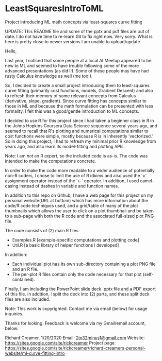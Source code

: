 # LeastSquaresIntroToML
Project introducing ML math concepts via least-squares curve fitting

UPDATE: This README file and some of the pptx and pdf files are out of date.  I do not have time to re-learn Git to fix right now.  Very sorry.  What is here is pretty close to newer versions I am unable to upload/update.

Hello,

Last year, I noticed that some people at a local AI Meetup appeared to be new to ML and seemed to have trouble following some of the more advanced presentations (as did I!).  Some of these people may have had rusty Calculus knowledge as well (me too!).

So, I decided to create a small project introducing them to least-squares curve fitting (primarily cost functions, models, Gradient Descent) and also to refresh their memory of some relevant concepts from Calculus (derivative, slope, gradient).  Since curve fitting has concepts similar to those in ML and because the math formulation can be presented with less formality, I felt this was a good/gentle introduction to ML concepts.

I decided to use R for this project since I had taken a beginner class in R in the Johns Hopkins Coursera Data Science sequence several years ago, and seemed to recall that R's plotting and numerical computations similar to cost functions were simple, mostly because R is in inherently 'vectorized.'  So in doing this project, I had to refresh my minimal prior R knowledge from years ago, and also learn its model-fitting and plotting APIs.

Note: I am *not* an R expert, so the included code is as-is.  The code was intended to make the computations concrete.

In order to make the code more readable to a wider audience of potentially non-R coders, I chose to limit the use of R idioms and also used the '=' assignment operator instead of the '<-' operator.  In addition, I used camel-casing instead of dashes in variable and function names.

In addition to this repo on Github, I have a web page for this project on my personal website(URL at bottom) which has more information about the code/R code techniques used, and a grid/table of many of the plot thumbnails which allows the user to click on a plot thumbnail and be taken to a sub-page with both the R code and the associated full-sized plot PNG file.

The code consists of (2) main R files:
  - Examples.R [example-specific computations and plotting code]
  - Util.R     [a basic library of helper functions I developed]

In addition:
  - Each individual plot has its own sub-directory containing a plot PNG file and an R file.
  - The per-plot R files contain only the code necessary for that plot (self-contained).

Finally, I am including the PowerPoint slide deck .pptx file and a PDF export of this file.  In addition, I split the deck into (2) parts, and these split deck files are also included.

Note: This work is copyrighted.  Contact me via email (below) for usage inquiries.

Thanks for looking.  Feedback is welcome via my Gmail/email account, below.

Richard Creamer, 1/20/2020
Email: 2to32minus1@gmail.com
Website: https://sites.google.com/site/rickcreamer
Project page: https://sites.google.com/site/rickcreamer/richard-creamers-personal-website/ml-curve-fitting-intro
